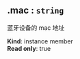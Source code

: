 <a name="module_miot/Bluetooth--module.exports.IBluetooth+mac"></a>

## .mac : <code>string</code>
蓝牙设备的 mac 地址

**Kind**: instance member  
**Read only**: true  

